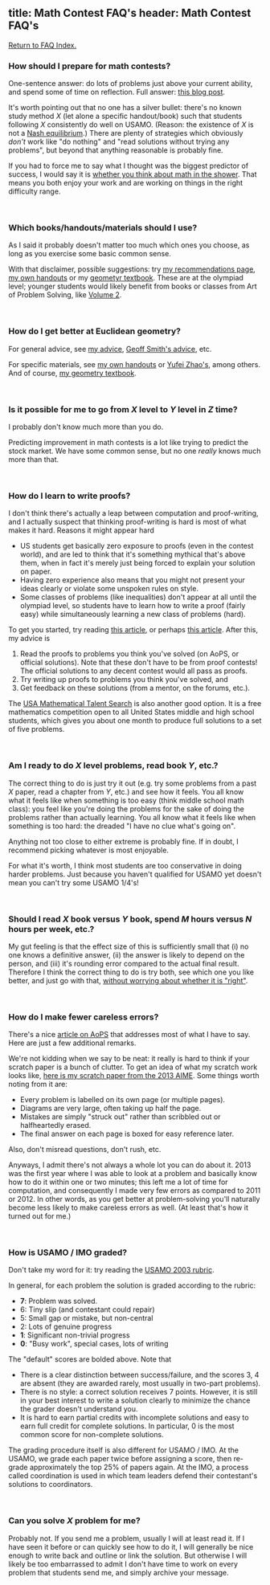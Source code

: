 title: Math Contest FAQ's
header: Math Contest FAQ's
---

[Return to FAQ Index.](faqs.html)

### How should I prepare for math contests?
One-sentence answer: do lots of problems just above your current ability,
and spend some of time on reflection.
Full answer: [this blog post][wpcontest].

It's worth pointing out that no one has a silver bullet:
there's no known study method $X$ (let alone a specific handout/book)
such that students following $X$ consistently do well on USAMO.
(Reason: the existence of $X$ is not a
[Nash equilibrium](http://www.scottaaronson.com/blog/?p=418).)
There are plenty of strategies which obviously *don't* work
like "do nothing" and "read solutions without trying any problems",
but beyond that anything reasonable is probably fine.

If you had to force me to say what I thought was the biggest predictor
of success, I would say it is
[whether you think about math in the shower][shower].
That means you both enjoy your work and are working on
things in the right difficulty range.

<br>

### Which books/handouts/materials should I use?
As I said it probably doesn't matter too much which ones you choose,
as long as you exercise some basic common sense.

With that disclaimer, possible suggestions:
try [my recommendations page](recommend.html),
[my own handouts][articles] or my [geometyr textbook][geombook].
These are at the olympiad level; younger students would likely benefit
from books or classes from Art of Problem Solving, like
[Volume 2](https://www.artofproblemsolving.com/store/item/aops-vol2).


<br>

### How do I get better at Euclidean geometry?
For general advice, see [my advice][wpgeo], [Geoff Smith's advice][geoff], etc.

For specific materials, see [my own handouts][articles]
or [Yufei Zhao's][yufei], among others.
And of course, [my geometry textbook][geombook].

<br>

### Is it possible for me to go from $X$ level to $Y$ level in $Z$ time?
I probably don't know much more than you do.

Predicting improvement in math contests is a lot like trying to predict the
stock market. We have some common sense, but no one *really*
knows much more than that.

<br>


### How do I learn to write proofs?
I don't think there's actually a leap between computation and proof-writing, and
I actually suspect that thinking proof-writing is hard is most of what makes it hard.
Reasons it might appear hard

* US students get basically zero exposure to proofs (even in the contest world),
  and are led to think that it's something mythical that's above them,
  when in fact it's merely just being forced to explain your solution on paper.
* Having zero experience also means that you might not present your ideas clearly
  or violate some unspoken rules on style.
* Some classes of problems (like inequalities) don't appear at all until the
  olympiad level, so students have to learn how to write a proof (fairly easy)
  while simultaneously learning a new class of problems (hard).

To get you started, try reading [this article][aopswrite], or perhaps [this article][howproof].
After this, my advice is
1. Read the proofs to problems you think you've solved (on AoPS, or official solutions).
   Note that these don't have to be from proof contests!
   The official solutions to any decent contest would all pass as proofs.
2. Try writing up proofs to problems you think you've solved, and
3. Get feedback on these solutions (from a mentor, on the forums, etc.).

The [USA Mathematical Talent Search][usamts] is also another good option.
It is a free mathematics competition open to all United States middle and high school students,
which gives you about one month to produce full solutions to a set of five problems.

<br>

### Am I ready to do $X$ level problems, read book $Y$, etc.?

The correct thing to do is just try it out (e.g.
try some problems from a past $X$ paper, read a chapter from $Y$, etc.)
and see how it feels.
You all know what it feels like when something is too easy
(think middle school math class): you feel like you're doing the problems
for the sake of doing the problems rather than actually learning.
You all know what it feels like when something is too hard:
the dreaded "I have no clue what's going on".

Anything not too close to either extreme is probably fine.
If in doubt, I recommend picking whatever is most enjoyable.

For what it's worth, I think most students are too conservative
in doing harder problems. Just because you haven't qualified for USAMO yet
doesn't mean you can't try some USAMO 1/4's!

<br>

### Should I read $X$ book versus $Y$ book, spend $M$ hours versus $N$ hours per week, etc.?
My gut feeling is that the effect size of this is sufficiently small that
(i) no one knows a definitive answer,
(ii) the answer is likely to depend on the person, and
(iii) it's rounding error compared to the actual final result.
Therefore I think the correct thing to do is try both,
see which one you like better, and just go with that, 
[without worrying about whether it is "right"][right].

<br>

### How do I make fewer careless errors?

There's a nice [article on AoPS][mistakes] that addresses most of
what I have to say. Here are just a few additional remarks.

We're not kidding when we say to be neat:
it really is hard to think if your scratch paper is a bunch of clutter.
To get an idea of what my scratch work looks like,
[here is my scratch paper from the 2013 AIME][aimescratch].
Some things worth noting from it are:

* Every problem is labelled on its own page (or multiple pages).
* Diagrams are very large, often taking up half the page.
* Mistakes are simply "struck out" rather than scribbled
  out or halfheartedly erased.
* The final answer on each page is boxed for easy reference later.

Also, don't misread questions, don't rush, etc.

Anyways, I admit there's not always a whole lot you can do about it.
2013 was the first year where I was able to look at a problem
and basically know how to do it within one or two minutes;
this left me a lot of time for computation,
and consequently I made very few errors as compared to 2011 or 2012.
In other words, as you get better at problem-solving
you'll naturally become less likely to make careless errors as well.
(At least that's how it turned out for me.)

<br>


### How is USAMO / IMO graded?

Don't take my word for it:
try reading the [USAMO 2003 rubric][usa2003].

In general, for each problem the solution is graded according to the rubric:

+ **7**: Problem was solved.
+ 6: Tiny slip (and contestant could repair)
+ 5: Small gap or mistake, but non-central
+ 2: Lots of genuine progress
+ **1**: Significant non-trivial progress
+ **0**: "Busy work", special cases, lots of writing

The "default" scores are bolded above.
Note that

+ There is a clear distinction between success/failure,
  and the scores 3, 4 are absent (they are awarded rarely,
  most usually in two-part problems).
+ There is no style: a correct solution receives 7 points.
  However, it is still in your best interest to write a solution
  clearly to minimize the chance the grader doesn't understand you.
+ It is hard to earn partial credits with incomplete solutions
  and easy to earn full credit for complete solutions.
  In particular, 0 is the most common score for non-complete solutions.

The grading procedure itself is also different for USAMO / IMO.
At the USAMO, we grade each paper twice before assigning a score,
then re-grade approximately the top 25% of papers again.
At the IMO, a process called coordination is used
in which team leaders defend their contestant's solutions to coordinators.

<br>

### Can you solve $X$ problem for me?
Probably not.
If you send me a problem, usually I will at least read it.
If I have seen it before or can quickly see how to do it,
I will generally be nice enough to write back and outline or link the solution.
But otherwise I will likely be too embarrassed to admit I don't have time to
work on every problem that students send me, and simply archive your message.

<br>

[aimescratch]: static/AIME-2013-scratch.pdf
[aopswrite]: http://artofproblemsolving.com/articles/how-to-write-solution
[articles]: olympiad.html
[ebook]: http://www.maa.org/ebooks/EGMO
[ebook]: http://www.maa.org/ebooks/EGMO/
[geoff]: http://people.bath.ac.uk/masgcs/geo.pdf
[geombook]: geombook.html
[howproof]: http://zimmer.csufresno.edu/~larryc/proofs/proofs.html
[mistakes]: http://www.artofproblemsolving.com/articles/stupid-mistakes
[right]: http://artofproblemsolving.com/community/c5h520900
[shower]: http://www.paulgraham.com/top.html
[tutor]: https://usamo.wordpress.com/2016/02/07/stop-paying-me-per-hour/
[usa2003]: upload/usamo-2003-rubric.pdf
[usamts]: http://usamts.org/index.php
[wpcontest]: https://usamo.wordpress.com/20n4/07/27/what-leads-to-success-at-math-contests/
[wpgeo]: https://usamo.wordpress.com/2016/01/19/some-advice-for-olympiad-geometry/
[yufei]: http://yufeizhao.com/olympiad.html
